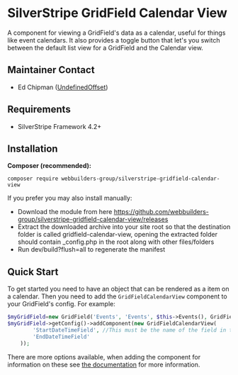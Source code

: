 SilverStripe GridField Calendar View
=================
A component for viewing a GridField's data as a calendar, useful for things like event calendars. It also provides a toggle button that let's you switch between the default list view for a GridField and the Calendar view.

## Maintainer Contact
* Ed Chipman ([UndefinedOffset](https://github.com/UndefinedOffset))


## Requirements
* SilverStripe Framework 4.2+


## Installation
__Composer (recommended):__
```
composer require webbuilders-group/silverstripe-gridfield-calendar-view
```


If you prefer you may also install manually:
* Download the module from here https://github.com/webbuilders-group/silverstripe-gridfield-calendar-view/releases
* Extract the downloaded archive into your site root so that the destination folder is called gridfield-calendar-view, opening the extracted folder should contain _config.php in the root along with other files/folders
* Run dev/build?flush=all to regenerate the manifest


## Quick Start
To get started you need to have an object that can be rendered as a item on a calendar. Then you need to add the ``GridFieldCalendarView`` component to your GridField's config. For example:

```php
$myGridField=new GridField('Events', 'Events', $this->Events(), GridFieldConfig_RecordEditor::create(10));
$myGridField->getConfig()->addComponent(new GridFieldCalendarView(
        'StartDateTimeField', //This must be the name of the field in the model not a getter method
        'EndDateTimeField'
    ));
```

There are more options available, when adding the component for information on these see [the documentation](docs/index.md) for more information.
